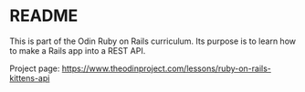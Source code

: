 # README

This is part of the Odin Ruby on Rails curriculum. Its purpose is to learn how
to make a Rails app into a REST API.

Project page: https://www.theodinproject.com/lessons/ruby-on-rails-kittens-api